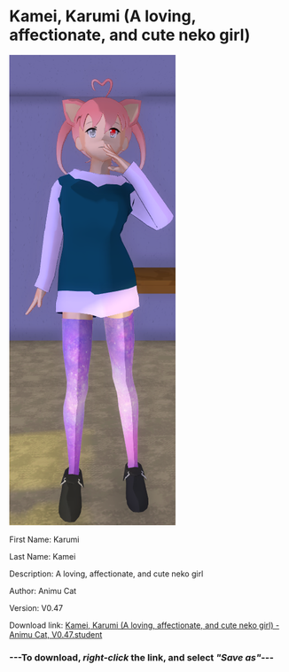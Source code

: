 # Kamei, Karumi (A loving, affectionate, and cute neko girl)

<img src="https://raw.githubusercontent.com/Arbiter1223/Daigaku-Gurashi-Custom-Students/master/Students/Files/Kamei%2C%20Karumi%20(A%20loving%2C%20affectionate%2C%20and%20cute%20neko%20girl).png" title="Kamei, Karumi (A loving, affectionate, and cute neko girl) - Animu Cat, V0.47">

First Name: Karumi

Last Name: Kamei

Description: A loving, affectionate, and cute neko girl

Author: Animu Cat

Version: V0.47

Download link: <a href="https://raw.githubusercontent.com/Arbiter1223/Daigaku-Gurashi-Custom-Students/master/Students/Files/Kamei%2C%20Karumi%20(A%20loving%2C%20affectionate%2C%20and%20cute%20neko%20girl)%20-%20Animu%20Cat%2C%20V0.47.student">Kamei, Karumi (A loving, affectionate, and cute neko girl) - Animu Cat, V0.47.student</a>

### ---**To download, _right-click_ the link, and select _"Save as"_**---
